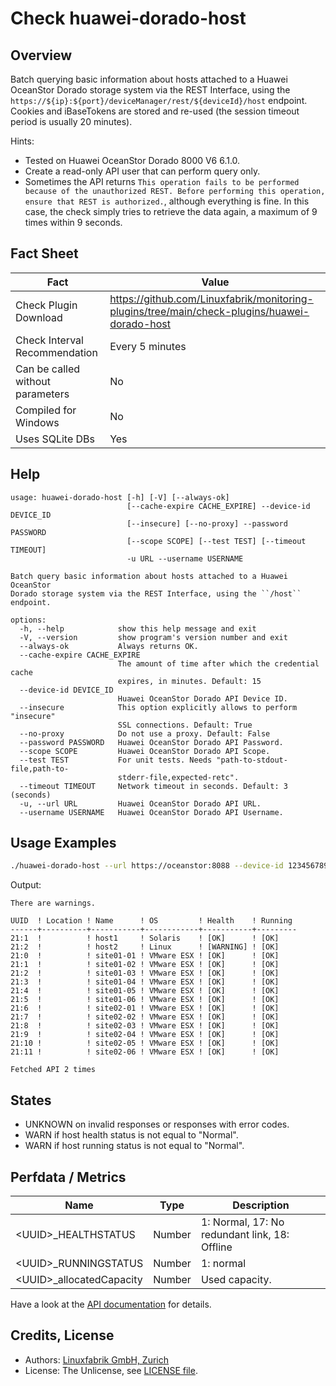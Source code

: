 # Check huawei-dorado-host

## Overview

Batch querying basic information about hosts attached to a Huawei OceanStor Dorado storage system via the REST Interface, using the `https://${ip}:${port}/deviceManager/rest/${deviceId}/host` endpoint. Cookies and iBaseTokens are stored and re-used (the session timeout period is usually 20 minutes).

Hints:

* Tested on Huawei OceanStor Dorado 8000 V6 6.1.0.
* Create a read-only API user that can perform query only.
* Sometimes the API returns `This operation fails to be performed because of the unauthorized REST. Before performing this operation, ensure that REST is authorized.`, although everything is fine. In this case, the check simply tries to retrieve the data again, a maximum of 9 times within 9 seconds.


## Fact Sheet

| Fact | Value |
|----|----|
| Check Plugin Download                 | <https://github.com/Linuxfabrik/monitoring-plugins/tree/main/check-plugins/huawei-dorado-host> |
| Check Interval Recommendation         | Every 5 minutes |
| Can be called without parameters      | No |
| Compiled for Windows                  | No |
| Uses SQLite DBs                       | Yes |


## Help

```text
usage: huawei-dorado-host [-h] [-V] [--always-ok]
                          [--cache-expire CACHE_EXPIRE] --device-id DEVICE_ID
                          [--insecure] [--no-proxy] --password PASSWORD
                          [--scope SCOPE] [--test TEST] [--timeout TIMEOUT]
                          -u URL --username USERNAME

Batch query basic information about hosts attached to a Huawei OceanStor
Dorado storage system via the REST Interface, using the ``/host`` endpoint.

options:
  -h, --help            show this help message and exit
  -V, --version         show program's version number and exit
  --always-ok           Always returns OK.
  --cache-expire CACHE_EXPIRE
                        The amount of time after which the credential cache
                        expires, in minutes. Default: 15
  --device-id DEVICE_ID
                        Huawei OceanStor Dorado API Device ID.
  --insecure            This option explicitly allows to perform "insecure"
                        SSL connections. Default: True
  --no-proxy            Do not use a proxy. Default: False
  --password PASSWORD   Huawei OceanStor Dorado API Password.
  --scope SCOPE         Huawei OceanStor Dorado API Scope.
  --test TEST           For unit tests. Needs "path-to-stdout-file,path-to-
                        stderr-file,expected-retc".
  --timeout TIMEOUT     Network timeout in seconds. Default: 3 (seconds)
  -u, --url URL         Huawei OceanStor Dorado API URL.
  --username USERNAME   Huawei OceanStor Dorado API Username.
```


## Usage Examples

```bash
./huawei-dorado-host --url https://oceanstor:8088 --device-id 123456789 --username monitoring --password mypass
```

Output:

```text
There are warnings.

UUID  ! Location ! Name      ! OS         ! Health    ! Running 
------+----------+-----------+------------+-----------+---------
21:1  !          ! host1     ! Solaris    ! [OK]      ! [OK]    
21:2  !          ! host2     ! Linux      ! [WARNING] ! [OK]    
21:0  !          ! site01-01 ! VMware ESX ! [OK]      ! [OK]    
21:1  !          ! site01-02 ! VMware ESX ! [OK]      ! [OK]    
21:2  !          ! site01-03 ! VMware ESX ! [OK]      ! [OK]    
21:3  !          ! site01-04 ! VMware ESX ! [OK]      ! [OK]    
21:4  !          ! site01-05 ! VMware ESX ! [OK]      ! [OK]    
21:5  !          ! site01-06 ! VMware ESX ! [OK]      ! [OK]    
21:6  !          ! site02-01 ! VMware ESX ! [OK]      ! [OK]    
21:7  !          ! site02-02 ! VMware ESX ! [OK]      ! [OK]    
21:8  !          ! site02-03 ! VMware ESX ! [OK]      ! [OK]    
21:9  !          ! site02-04 ! VMware ESX ! [OK]      ! [OK]    
21:10 !          ! site02-05 ! VMware ESX ! [OK]      ! [OK]    
21:11 !          ! site02-06 ! VMware ESX ! [OK]      ! [OK] 

Fetched API 2 times
```


## States

* UNKNOWN on invalid responses or responses with error codes.
* WARN if host health status is not equal to "Normal".
* WARN if host running status is not equal to "Normal".


## Perfdata / Metrics

| Name | Type | Description |
|----|----|----|
| \<UUID\>\_HEALTHSTATUS | Number | 1: Normal, 17: No redundant link, 18: Offline |
| \<UUID\>\_RUNNINGSTATUS | Number | 1: normal |
| \<UUID\>\_allocatedCapacity | Number | Used capacity. |

Have a look at the [API documentation](https://support.huawei.com/enterprise/en/doc/EDOC1100144155/387d790e/overview) for details.


## Credits, License

* Authors: [Linuxfabrik GmbH, Zurich](https://www.linuxfabrik.ch)
* License: The Unlicense, see [LICENSE file](https://unlicense.org/).
